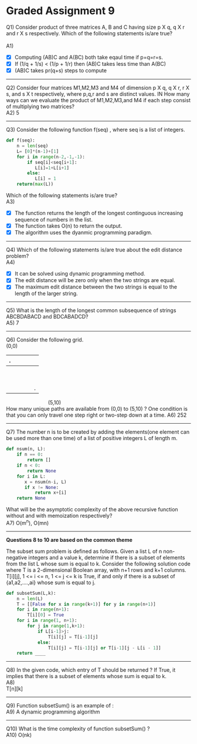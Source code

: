 # Graded Assignment 9

Q1)
Consider product of three matrices A, B and C having size p X q, q X r and r X s respectively. Which of the following statements is/are true?<br><br>
A1) 
- [x] Computing (AB)C and A(BC) both take eqaul time if p=q=r=s.
- [x] If (1/q + 1/s) < (1/p + 1/r) then (AB)C takes less time than A(BC)
- [x] (AB)C takes pr(q+s) steps to compute
__________________________________________________________________________________________________________________________
Q2) 
Consider four matrices M1,M2,M3 and M4 of dimension p X q, q X r, r X s, and s X t respectively, where p,q,r and s are distinct values. IN How many ways can we evaluate the product of M1,M2,M3,and M4 if each step consist of multiplying two matrices?
<br>
A2)
5

__________________________________________________________________________________________________________________________
Q3)
Consider the following function f(seq) , where seq is a list of integers.
```python
def f(seq):
    n = len(seq)
    L= [0]*(n-1)+[1]
    for i in range(n-2,-1,-1):
        if seq[i]<seq[i+1]:
           L[i]=1+L[i+1]
        else:
           L[i] = 1
    return(max(L))
```
Which of the following statements is/are true?
<br>
A3)
- [x] The function returns the length of the longest continguous increasing sequence of numbers in the list.
- [x] The function takes O(n) to return the output.
- [x] The algorithm uses the dyanmic programming paradigm.

__________________________________________________________________________________________________________________________
Q4)
Which of the following statements is/are true about the edit distance problem?
<br>
A4)
- [x] It can be solved using dynamic programming method.
- [x] The edit distance will be zero only when the two strings are equal.
- [x] The maximum edit distance between the two strings is equal to the length of the larger string.

__________________________________________________________________________________________________________________________
Q5)
What is the length of the longest common subsequence of strings ABCBDABACD and BDCABADCD?
<br>
A5)
7

__________________________________________________________________________________________________________________________
Q6)
Consider the following grid.<br>
(0,0)

|  . |   |   |   |   |
|---|---|---|---|---|
|   |   |   |   |   |
|   |   |   |   |   |
|   |   |   |   |   |
|   |   |   |   |   |
|   |   |   |   |   |
|   |   |   |   |   |
|   |   |   |   |   |
|   |   |   |   |   |
|   |   |   |   | .  |

&nbsp;&nbsp;&nbsp;&nbsp;&nbsp;&nbsp;&nbsp;&nbsp;&nbsp;&nbsp;&nbsp;&nbsp;&nbsp;&nbsp;&nbsp;&nbsp;&nbsp;&nbsp;&nbsp;&nbsp;&nbsp;&nbsp;&nbsp;&nbsp;&nbsp;&nbsp;&nbsp;&nbsp;&nbsp;(5,10)
<br>
How many unique paths are available from (0,0) to (5,10) ? One condition is that you can only travel one step right or two-step down at a time.
A6)
252

__________________________________________________________________________________________________________________________
Q7)
The number n is to be created by adding the elements(one element can be used more than one time) of a list of positive integers L of length m.
```python
def nsum(n, L):
    if n == 0:
        return []
    if n < 0:
        return None
    for i in L:
       x = nsum(n-i, L)
       if x != None:
           return x+[i]
    return None
```
What will be the asymptotic complexity of the above recursive function without and with memoization respectively?
</br>
A7)
O(m<sup>n</sup>), O(mn)

__________________________________________________________________________________________________________________________
<b> Questions 8 to 10 are based on the common theme</b><br>
<p> The subset sum problem is defined as follows. Given a list L of n non-negative integers and a value k, determine if there is a subset of elements from the list L whose sum is equal to k. Consider the following solution code where T is a 2-dimensional Boolean array, with n+1 rows and k+1 columns. T[i][j], 1 <= i <= n, 1 <= j <= k is True, if and only if there is a subset of {a1,a2,....,ai} whose sum is equal to j.</p>
 
```python
def subsetSum(L,k):
    n = len(L)
    T = [[False for x in range(k+1)] for y in range(n+1)]
    for i in range(n+1):
        T[i][0] = True
    for i in range(1, n+1):
        for j in range(1,k+1):
            if L[i-1]>j:
                T[i][j] = T[i-1][j]
            else:
                T[i][j] = T[i-1][j] or T[i-1][j - L[i - 1]]
    return ____
 ```
__________________________________________________________________________________________________________________________
Q8)
In the given code, which entry of T should be returned ? If True, it implies that there is a subset of elements whose sum is equal to k.
</br>
A8)<br>
T[n][k]

__________________________________________________________________________________________________________________________
Q9)
Function subsetSum() is an example of :
</br>
A9)
A dynamic programming algorithm
__________________________________________________________________________________________________________________________
Q10)
What is the time complexity of function subsetSum() ?
</br>
A10)
O(nk)
